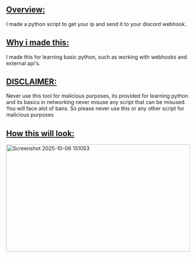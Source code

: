 <h2><u>Overview:</u></h2>

I made a python script to get your ip and send it to your discord webhook.

<h2><u>Why i made this:</u></h2>

I made this for learning basic python, such as working with webhooks and external api's.

<h2><u>DISCLAIMER:</u></h2>

Never use this tool for malicious purposes, its provided for learning python and its basics in networking never misuse any script that can be misused. You will face alot of bans. So please never use this or any other script for malicious purposes

<h2><u>How this will look:</u></h2>



<img width="498" height="290" alt="Screenshot 2025-10-06 151053" src="https://github.com/user-attachments/assets/c29de408-647c-4ac9-87f1-9f4ea4421eb2" />

